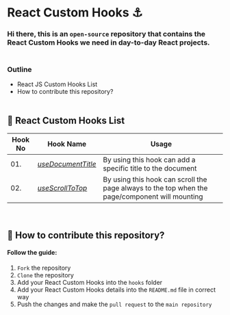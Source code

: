 # React Custom Hooks ⚓<br>

### Hi there, this is an ```open-source``` repository that contains the React Custom Hooks we need in day-to-day React projects. <br><br>

### Outline
- React JS Custom Hooks List
- How to contribute this repository? <br><br>

## 📘 React Custom Hooks List

| **Hook No** | **Hook Name**  | **Usage** |
| --- | ------------------ | ---------------------------------------------------------------------------------------------- |
| 01. | [_useDocumentTitle_](hooks/useDocumentTitle.js) | By using this hook can add a specific title to the document                                    |
| 02. | [_useScrollToTop_](hooks/useDocumentTitle.js)   | By using this hook can scroll the page always to the top when the page/component will mounting |

<br>

## 🎁 How to contribute this repository?
#### Follow the guide:
1. ```Fork``` the repository
2. ```Clone``` the repository
3. Add your React Custom Hooks into the ```hooks``` folder
4. Add your React Custom Hooks details into the ```README.md``` file in correct way
5. Push the changes and make the ```pull request``` to the ```main repository```
